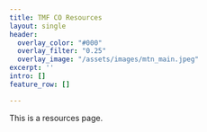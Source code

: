 ```yaml
---
title: TMF CO Resources
layout: single
header:
  overlay_color: "#000"
  overlay_filter: "0.25"
  overlay_image: "/assets/images/mtn_main.jpeg"
excerpt: ''
intro: []
feature_row: []

---
```

This is a resources page.